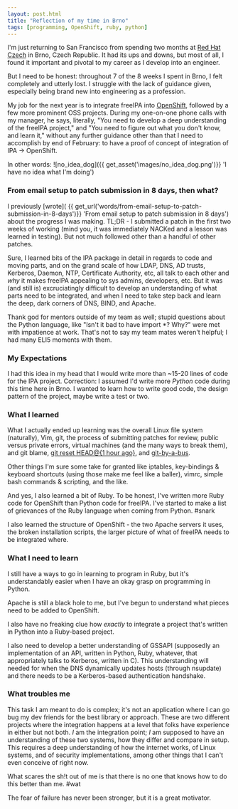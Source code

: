 ```yaml
---
layout: post.html
title: "Reflection of my time in Brno"
tags: [programming, OpenShift, ruby, python]
---
```


I'm just returning to San Francisco from spending two months at [Red Hat Czech][map] in Brno, Czech Republic. It had its ups and downs, but most of all, I found it important and pivotal to my career as I develop into an engineer.

But I need to be honest: throughout 7 of the 8 weeks I spent in Brno, I felt completely and utterly lost. I struggle with the lack of guidance given, especially being brand new into engineering as a profession.  

My job for the next year is to integrate freeIPA into [OpenShift][OpenShift], followed by a few more prominent OSS projects. During my one-on-one phone calls with my manager, he says, literally, "You need to develop a deep understanding of the freeIPA project," and "You need to figure out what you don't know, and learn it," without any further guidance other than that I need to accomplish by end of February: to have a proof of concept of integration of IPA -> OpenShift.

In other words: 
![no_idea_dog]({{ get_asset('images/no_idea_dog.png')}} 'I have no idea what I'm doing')

### From email setup to patch submission in 8 days, then what?

I previously [wrote]( {{ get_url('words/from-email-setup-to-patch-submission-in-8-days')}} 'From email setup to patch submission in 8 days') about the progress I was making.  TL;DR - I submitted a patch in the first two weeks of working (mind you, it was immediately NACKed and a lesson was learned in testing).  But not much followed other than a handful of other patches. 

Sure, I learned bits of the IPA package in detail in regards to code and moving parts, and on the grand scale of how LDAP, DNS, AD trusts, Kerberos, Daemon, NTP, Certificate Authority, etc, all talk to each other and _why_ it makes freeIPA appealing to sys admins, developers, etc. But it was (and still is) excruciatingly difficult to develop an understanding of what parts need to be integrated, and when I need to take step back and learn the deep, dark corners of DNS, BIND, and Apache. 

Thank god for mentors outside of my team as well; stupid questions about the Python language, like "Isn't it bad to have import *? Why?" were met with impatience at work. That's not to say my team mates weren't helpful; I had many ELI5 moments with them.

### My Expectations

I had this idea in my head that I would write more than ~15-20 lines of code for the IPA project. Correction: I assumed I'd write more _Python_ code during this time here in Brno. I wanted to learn how to write good code, the design pattern of the project, maybe write a test or two.

### What I learned

What I actually ended up learning was the overall Linux file system (naturally), Vim, git, the process of submitting patches for review, public versus private errors, virtual machines (and the many ways to break them), and git blame, [git reset HEAD@{1 hour ago}][git1], and [git-by-a-bus][git2]. 

Other things I'm sure some take for granted like iptables, key-bindings & keyboard shortcuts (using those make me feel like a baller), vimrc, simple bash commands & scripting, and the like.

And yes, I also learned a bit of Ruby. To be honest, I've written more Ruby code for OpenShift than Python code for freeIPA. I've started to make a list of grievances of the Ruby language when coming from Python. #snark

I also learned the structure of OpenShift - the two Apache servers it uses, the broken installation scripts, the larger picture of what of freeIPA needs to be integrated where.

### What I need to learn

I still have a ways to go in learning to program in Ruby, but it's understandably easier when I have an okay grasp on programming in Python.

Apache is still a black hole to me, but I've begun to understand what pieces need to be added to OpenShift.

I also have no freaking clue how _exactly_ to integrate a project that's written in Python into a Ruby-based project.

I also need to develop a better understanding of GSSAPI (supposedly an implementation of an API, written in Python, Ruby, whatever, that appropriately talks to Kerberos, written in C). This understanding will needed for when the DNS dynamically updates hosts (through nsupdate) and there needs to be a Kerberos-based authentication handshake.

### What troubles me

This task I am meant to do is complex; it's not an application where I can go bug my dev friends for the best library or approach. These are two different projects where the integration happens at a level that folks have experience in either but not both. *I* am the integration point; *I* am supposed to have an understanding of these two systems, how they differ and compare in setup. This requires a deep understanding of how the internet works, of Linux systems, and of security implementations, among other things that I can't even conceive of right now.

What scares the sh!t out of me is that there is no one that knows how to do this better than me. #wat 

The fear of failure has never been stronger, but it is a great motivator.


[map]: https://maps.google.com/maps?q=red+hat+czech&ll=49.226623,16.581266&spn=0.007875,0.017424&hq=red+hat+czech&t=m&z=16&iwloc=A "Red Hat Czech"
[OpenShift]: http://openshift.rhc.com "OpenShift"
[Puppet]: http://puppetlabs.com/ "Puppet"
[Foreman]: http://theforeman.org/ "Foreman"
[git1]: http://andyjeffries.co.uk/articles/25-tips-for-intermediate-git-users "Tips for intermediate git users"
[git2]: https://github.com/tomheon/git_by_a_bus "Git by a Bus"
